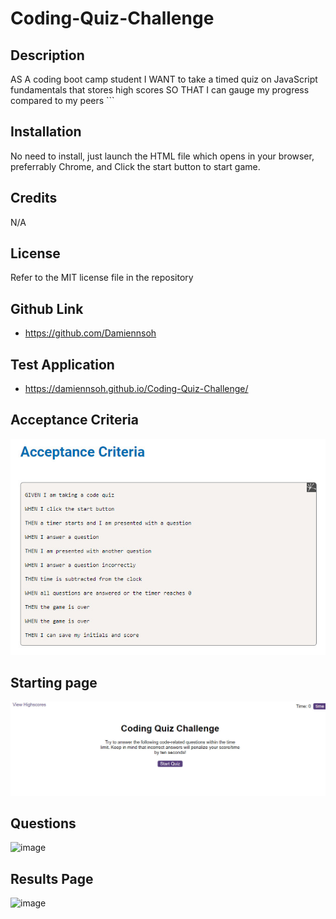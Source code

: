 # Coding-Quiz-Challenge
## Description
AS A coding boot camp student I WANT to take a timed quiz on JavaScript fundamentals that stores high scores SO THAT I can gauge my progress compared to my peers ```
## Installation
No need to install, just launch the HTML file which opens in your browser, preferrably Chrome, and Click the start button to start game.

## Credits
N/A

## License
Refer to the MIT license file in the repository

## Github Link
* https://github.com/Damiennsoh

## Test Application
* https://damiennsoh.github.io/Coding-Quiz-Challenge/

## Acceptance Criteria
![image](https://github.com/Damiennsoh/Coding-Quiz-Challenge/blob/main/assets/img/code-quiz_challenge.jpg)

## Starting page
![image](https://github.com/Damiennsoh/Coding-Quiz-Challenge/blob/main/assets/img/codequiz1.jpg)

## Questions
![image]()

## Results Page
![image]()
